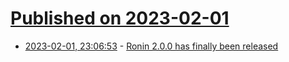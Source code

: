 # [Published on 2023-02-01](index.md)

* [2023-02-01, 23:06:53](https://lobste.rs/s/bn3rpf/ronin_2_0_0_has_finally_been_released) - [Ronin 2.0.0 has finally been released](https://ronin-rb.dev/blog/2023/02/01/ronin-2-0-0-finally-released.html)
